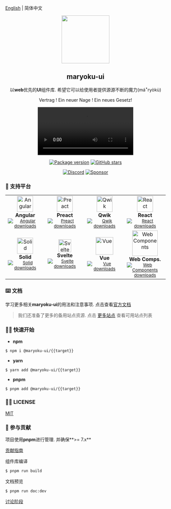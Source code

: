 [English](./README.md) | 简体中文

<div align="center">
  <img width="150" src="https://cdn.jsdelivr.net/gh/maryoku-ui/maryoku-ui/docs/public/image/favicon.svg" />

  <h2>maryoku-ui</h2>

  <p>以<strong>web</strong>优先的<strong>UI</strong>组件库. 希望它可以给使用者提供源源不断的魔力(máꜜryòkù)</p>

  <p>Vertrag ! Ein neuer Nage !  Ein neues Gesetz!</p>

![](https://cdn.jsdelivr.net/gh/maryoku-ui/maryoku-ui/docs/public/video/background.mp4)

<p align="center">
  <a href="https://www.npmjs.com/search?q=%40maryoku-ui"><img src="https://img.shields.io/npm/v/@maryoku-ui/react?color=cb0303&logo=npm&label=version" alt="Package version" /></a>
  <a href="https://github.com/maryoku-ui/maryoku-ui/stargazers"><img src="https://img.shields.io/github/stars/maryoku-ui/maryoku-ui.svg?logoColor=white&logo=apachespark&color=4D8C6F" alt="GitHub stars" /></a>
  
  <a href="https://discord.gg/N82HK72uJk"><img alt="Discord" src="https://img.shields.io/discord/1035536246811922492?label=discord&style=social&color=5865f2&logoColor=FFFFFF"></a>
  <a href="http://buymeacoffee.com/innocces"><img src="https://img.shields.io/badge/Support-project?logo=ko-fi&color=ea4aaa&logoColor=white" alt="Sponsor" /></a>
</p>

</div>

### 🍻 支持平台

<table align="center">
  <tr>
    <td align="center" width="140">
      <img src="https://raw.githubusercontent.com/gilbarbara/logos/master/logos/angular-icon.svg" width="50" title="Angular"> <br/>
      <strong>Angular</strong> <br/>
      <sub>
        <a href="https://www.npmjs.com/package/@maryoku-ui/angular" target="_blank"><img src="https://img.shields.io/npm/dw/@maryoku-ui/angular?label=Installs&color=blue&logoColor=white&logo=angular" alt="Angular downloads" /></a>
      </sub>
    </td>
    <td align="center" width="140">
      <img src="https://raw.githubusercontent.com/gilbarbara/logos/master/logos/preact.svg" width="50" title="Preact"> <br/>
      <strong>Preact</strong> <br/>
      <sub>
        <a href="https://www.npmjs.com/package/@maryoku-ui/preact" target="_blank"><img src="https://img.shields.io/npm/dw/@maryoku-ui/preact?label=Installs&color=blue&logoColor=white&logo=preact" alt="Preact downloads" /></a>
      </sub>
    </td>
    <td align="center" width="140">
      <img src="https://raw.githubusercontent.com/gilbarbara/logos/master/logos/qwik.svg" width="50" title="Qwik"> <br/>
      <strong>Qwik</strong> <br/>
      <sub>
        <a href="https://www.npmjs.com/package/@maryoku-ui/qwik" target="_blank"><img src="https://img.shields.io/npm/dw/@maryoku-ui/qwik?label=Installs&color=blue&logoColor=white&logo=qwiklabs" alt="Qwik downloads" /></a>
      </sub>
    </td>
    <td align="center" width="140">
      <img src="https://raw.githubusercontent.com/gilbarbara/logos/master/logos/react.svg" width="50" title="React"> <br/>
      <strong>React</strong> <br/>
      <sub>
        <a href="https://www.npmjs.com/package/@maryoku-ui/react" target="_blank"><img src="https://img.shields.io/npm/dw/@maryoku-ui/react?label=Installs&color=blue&logoColor=white&logo=react" alt="React downloads" /></a>
      </sub>
    </td>
  </tr>
  <tr>
    <td align="center" width="140">
      <img src="https://raw.githubusercontent.com/gilbarbara/logos/master/logos/solidjs-icon.svg" width="50" title="Solid"> <br/>
      <strong>Solid</strong> <br/>
      <sub>
        <a href="https://www.npmjs.com/package/@maryoku-ui/solid" target="_blank"><img src="https://img.shields.io/npm/dw/@maryoku-ui/solid?label=Installs&color=blue&logoColor=white&logo=solid" alt="Solid downloads" /></a>
      </sub>
    </td>
    <td align="center" width="140">
      <img src="https://raw.githubusercontent.com/gilbarbara/logos/master/logos/svelte-icon.svg" width="40" title="Svelte"> <br/>
      <strong>Svelte</strong> <br/>
      <sub>
        <a href="https://www.npmjs.com/package/@maryoku-ui/svelte" target="_blank"><img src="https://img.shields.io/npm/dw/@maryoku-ui/svelte?label=Installs&color=blue&logoColor=white&logo=svelte" alt="Svelte downloads" /></a>
      </sub>
    </td>
    <td align="center" width="140">
      <img src="https://raw.githubusercontent.com/gilbarbara/logos/master/logos/vue.svg" width="55" title="Vue"> <br/>
      <strong>Vue</strong> <br/>
      <sub>
        <a href="https://www.npmjs.com/package/@maryoku-ui/vue" target="_blank"><img src="https://img.shields.io/npm/dw/@maryoku-ui/vue?label=Installs&color=blue&logoColor=white&logo=vuedotjs" alt="Vue downloads" /></a>
      </sub>
    </td>
    <td align="center" width="140">
      <img src="https://raw.githubusercontent.com/gilbarbara/logos/master/logos/w3c.svg" width="80" title="Web Components"> <br/>
      <strong>Web Comps.</strong> <br/>
      <sub>
        <a href="https://www.npmjs.com/package/@maryoku-ui/webcomponents" target="_blank"><img src="https://img.shields.io/npm/dw/@maryoku-ui/webcomponents?label=Installs&color=blue&logoColor=white&logo=w3c" alt="Web Components downloads" /></a>
      </sub>
    </td>
  </tr>
</table>

### ⌨️ 文档

学习更多相关**maryoku-ui**的用法和注意事项. 点击查看[官方文档](https://maryoku-ui.deno.dev/)

> 我们还准备了更多的备用站点资源. 点击 [更多站点](https://github.com/maryoku-ui/maryoku-ui/blob/main/SITE.md) 查看可用站点列表

### 👨‍🔧 快速开始

- **npm**

```bash
$ npm i @maryoku-ui/{{target}}
```

- **yarn**

```bash
$ yarn add @maryoku-ui/{{target}}
```

- **pnpm**

```bash
$ pnpm add @maryoku-ui/{{target}}
```

### 😶‍🌫️ LICENSE

[MIT](https://opensource.org/licenses/MIT)

### 👻 参与贡献

项目使用**pnpm**进行管理. 并确保**>= 7.x**

[贡献指南](https://github.com/maryoku-ui/maryoku-ui/blob/main/CONTRIBUTING.md)

组件库编译

```bash
$ pnpm run build
```

文档预览

```bash
$ pnpm run doc:dev
```

[讨论阶段](https://github.com/maryoku-ui/maryoku-ui/discussions/1)
